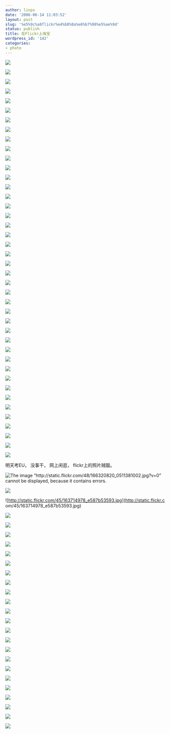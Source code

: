 ```yaml
---
author: linpx
date: '2006-06-14 11:03:52'
layout: post
slug: '%e5%9c%a8flickr%e4%b8%8a%e6%b7%98%e5%ae%9d'
status: publish
title: 在Flickr上淘宝
wordpress_id: '142'
categories:
- photo
---
```


![](http://www.flickr.com/images/tc_yellow_tl.gif)

  

![](http://www.flickr.com/images/tc_yellow_tr.gif)

  

  

  

![](http://www.flickr.com/images/tc_yellow_bl.gif)

  

![](http://www.flickr.com/images/tc_yellow_br.gif)

![](http://www.flickr.com/images/tc_white_tl.gif)

  

  

![](http://www.flickr.com/images/tc_white_tr.gif)

  

![](http://www.flickr.com/images/pulser2.gif)

  

  

  

  

  

  

![](http://www.flickr.com/images/tc_white_bl.gif)

  

  

![](http://www.flickr.com/images/tc_white_br.gif)

![](http://www.flickr.com/images/tc_white_tl.gif)

  

![](http://www.flickr.com/images/tc_white_tr.gif)

  

  

  

![](http://www.flickr.com/images/tc_white_bl.gif)

  

![](http://www.flickr.com/images/tc_white_br.gif)

![](http://www.flickr.com/images/tc_white_shadow_tl.png)

![](http://www.flickr.com/images/tc_white_shadow_t.png)

![](http://www.flickr.com/images/tc_white_shadow_tr.png)

![](http://www.flickr.com/images/tc_white_shadow_l.png)

  

![](http://www.flickr.com/images/tc_white_shadow_r.png)

![](http://www.flickr.com/images/tc_white_shadow_bl.png)

![](http://www.flickr.com/images/tc_white_shadow_b.png)

![](http://www.flickr.com/images/tc_white_shadow_br.png)

![](http://www.flickr.com/images/tc_yellow_tl.gif)

  

![](http://www.flickr.com/images/tc_yellow_tr.gif)

  

  

  

![](http://www.flickr.com/images/tc_yellow_bl.gif)

  

![](http://www.flickr.com/images/tc_yellow_br.gif)

![](http://www.flickr.com/images/tc_white_tl.gif)

  

  

![](http://www.flickr.com/images/tc_white_tr.gif)

  

![](http://www.flickr.com/images/pulser2.gif)

  

  

  

  

  

  

![](http://www.flickr.com/images/tc_white_bl.gif)

  

  

![](http://www.flickr.com/images/tc_white_br.gif)

![](http://www.flickr.com/images/tc_white_tl.gif)

  

![](http://www.flickr.com/images/tc_white_tr.gif)

  

  

  

![](http://www.flickr.com/images/tc_white_bl.gif)

  

![](http://www.flickr.com/images/tc_white_br.gif)

![](http://www.flickr.com/images/tc_white_shadow_tl.png)

![](http://www.flickr.com/images/tc_white_shadow_t.png)

![](http://www.flickr.com/images/tc_white_shadow_tr.png)

![](http://www.flickr.com/images/tc_white_shadow_l.png)

  

![](http://www.flickr.com/images/tc_white_shadow_r.png)

![](http://www.flickr.com/images/tc_white_shadow_bl.png)

![](http://www.flickr.com/images/tc_white_shadow_b.png)

![](http://www.flickr.com/images/tc_white_shadow_br.png)

  
明天考EU， 没事干， 网上闲逛， flickr上的照片贼靓。

  
![The image “http://static.flickr.com/48/166320820_0511381002.jpg?v=0” cannot
be displayed, because it contains
errors.](http://static.flickr.com/48/166320820_0511381002.jpg?v=0)

  

![](http://static.flickr.com/60/166521885_2a03829d70.jpg?v=0)

  
  
![http://static.flickr.com/45/163714978_e587b53593.jpg](http://static.flickr.c
om/45/163714978_e587b53593.jpg)

  

![](http://www.flickr.com/images/tc_yellow_tl.gif)

  

![](http://www.flickr.com/images/tc_yellow_tr.gif)

  

  

  

![](http://www.flickr.com/images/tc_yellow_bl.gif)

  

![](http://www.flickr.com/images/tc_yellow_br.gif)

![](http://www.flickr.com/images/tc_white_tl.gif)

  

  

![](http://www.flickr.com/images/tc_white_tr.gif)

  

![](http://www.flickr.com/images/pulser2.gif)

  

  

  

  

  

  

![](http://www.flickr.com/images/tc_white_bl.gif)

  

  

![](http://www.flickr.com/images/tc_white_br.gif)

![](http://www.flickr.com/images/tc_white_tl.gif)

  

![](http://www.flickr.com/images/tc_white_tr.gif)

  

  

  

![](http://www.flickr.com/images/tc_white_bl.gif)

  

![](http://www.flickr.com/images/tc_white_br.gif)

![](http://www.flickr.com/images/tc_white_shadow_tl.png)

![](http://www.flickr.com/images/tc_white_shadow_t.png)

![](http://www.flickr.com/images/tc_white_shadow_tr.png)

![](http://www.flickr.com/images/tc_white_shadow_l.png)

  

![](http://www.flickr.com/images/tc_white_shadow_r.png)

![](http://www.flickr.com/images/tc_white_shadow_bl.png)

![](http://www.flickr.com/images/tc_white_shadow_b.png)

![](http://www.flickr.com/images/tc_white_shadow_br.png)

![](http://static.flickr.com/60/166399598_7610aebacf.jpg?v=0)

![](http://static.flickr.com/76/164226295_fe5e6de14d.jpg?v=0)

  
  

  
  

  

  

